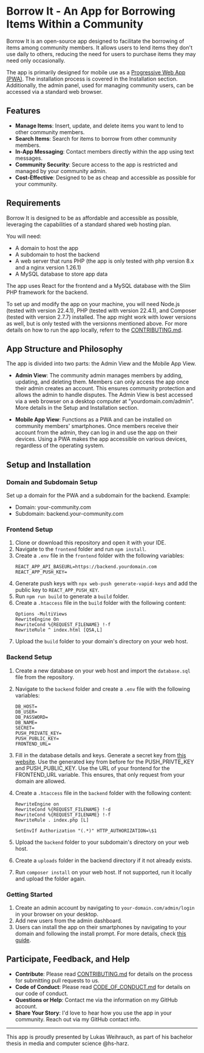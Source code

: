 # Borrow It - An App for Borrowing Items Within a Community

Borrow It is an open-source app designed to facilitate the borrowing of items among community members. It allows users to lend items they don't use daily to others, reducing the need for users to purchase items they may need only occasionally.

The app is primarily designed for mobile use as a [Progressive Web App (PWA)](https://web.dev/explore/progressive-web-apps). The installation process is covered in the Installation section. Additionally, the admin panel, used for managing community users, can be accessed via a standard web browser.

## Features

- **Manage Items**: Insert, update, and delete items you want to lend to other community members.
- **Search Items**: Search for items to borrow from other community members.
- **In-App Messaging**: Contact members directly within the app using text messages.
- **Community Security**: Secure access to the app is restricted and managed by your community admin.
- **Cost-Effective**: Designed to be as cheap and accessible as possible for your community.

## Requirements

Borrow It is designed to be as affordable and accessible as possible, leveraging the capabilities of a standard shared web hosting plan.

You will need:

- A domain to host the app
- A subdomain to host the backend
- A web server that runs PHP (the app is only tested with php version 8.x and a nginx version 1.26.1)
- A MySQL database to store app data

The app uses React for the frontend and a MySQL database with the Slim PHP framework for the backend.

To set up and modify the app on your machine, you will need Node.js (tested with version 22.4.1), PHP (tested with version 22.4.1), and Composer (tested with version 2.7.7) installed.
The app might work with lower versions as well, but is only tested with the versionns mentioned above.
For more details on how to run the app locally, referr to the [CONTRIBUTING.md](CONTRIBUTING.md).

## App Structure and Philosophy

The app is divided into two parts: the Admin View and the Mobile App View.

- **Admin View**: The community admin manages members by adding, updating, and deleting them. Members can only access the app once their admin creates an account. This ensures community protection and allows the admin to handle disputes. The Admin View is best accessed via a web browser on a desktop computer at "yourdomain.com/admin". More details in the Setup and Installation section.

- **Mobile App View**: Functions as a PWA and can be installed on community members' smartphones. Once members receive their account from the admin, they can log in and use the app on their devices. Using a PWA makes the app accessible on various devices, regardless of the operating system.

## Setup and Installation

### Domain and Subdomain Setup

Set up a domain for the PWA and a subdomain for the backend. Example:

- Domain: your-community.com
- Subdomain: backend.your-community.com

### Frontend Setup

1. Clone or download this repository and open it with your IDE.
2. Navigate to the `frontend` folder and run `npm install`.
3. Create a `.env` file in the `frontend` folder with the following variables:
   ```
   REACT_APP_API_BASEURL=https://backend.yourdomain.com
   REACT_APP_PUSH_KEY=
   ```
4. Generate push keys with `npx web-push generate-vapid-keys` and add the public key to `REACT_APP_PUSH_KEY`.
5. Run `npm run build` to generate a `build` folder.
6. Create a `.htaccess` file in the `build` folder with the following content:
   ```
   Options -MultiViews
   RewriteEngine On
   RewriteCond %{REQUEST_FILENAME} !-f
   RewriteRule ^ index.html [QSA,L]
   ```
7. Upload the `build` folder to your domain's directory on your web host.

### Backend Setup

1. Create a new database on your web host and import the `database.sql` file from the repository.
2. Navigate to the `backend` folder and create a `.env` file with the following variables:
   ```
   DB_HOST=
   DB_USER=
   DB_PASSWORD=
   DB_NAME=
   SECRET=
   PUSH_PRIVATE_KEY=
   PUSH_PUBLIC_KEY=
   FRONTEND_URL=
   ```
3. Fill in the database details and keys. Generate a secret key from [this website](https://randomkeygen.com/). Use the generated key from before for the PUSH_PRIVTE_KEY and PUSH_PUBLIC_KEY. Use the URL of your frontend for the FRONTEND_URL variable. This ensures, that only request from your domain are allowed.
4. Create a `.htaccess` file in the `backend` folder with the following content:

   ```
   RewriteEngine on
   RewriteCond %{REQUEST_FILENAME} !-d
   RewriteCond %{REQUEST_FILENAME} !-f
   RewriteRule . index.php [L]

   SetEnvIf Authorization "(.*)" HTTP_AUTHORIZATION=\$1
   ```

5. Upload the `backend` folder to your subdomain's directory on your web host.
6. Create a `uploads` folder in the backend directory if it not already exists.
7. Run `composer install` on your web host. If not supported, run it locally and upload the folder again.

### Getting Started

1. Create an admin account by navigating to `your-domain.com/admin/login` in your browser on your desktop.
2. Add new users from the admin dashboard.
3. Users can install the app on their smartphones by navigating to your domain and following the install prompt. For more details, check [this guide](https://developer.mozilla.org/en-US/docs/Web/Progressive_web_apps/Guides/Making_PWAs_installable#installation_from_the_web).

## Participate, Feedback, and Help

- **Contribute**: Please read [CONTRIBUTING.md](CONTRIBUTING.md) for details on the process for submitting pull requests to us.
- **Code of Conduct**: Please read [CODE_OF_CONDUCT.md](CODE_OF_CONDUCT.md) for details on our code of conduct.
- **Questions or Help**: Contact me via the information on my GitHub account.
- **Share Your Story**: I'd love to hear how you use the app in your community. Reach out via my GitHub contact info.

---

This app is proudly presented by Lukas Weihrauch, as part of his bachelor thesis in media and computer science @hs-harz.

